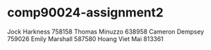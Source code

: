# comp90024-assignment2
Jock Harkness 758158
Thomas Minuzzo 638958
Cameron Dempsey 759026
Emily Marshall 587580
Hoang Viet Mai 813361

